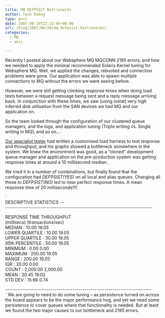 ```yaml
---
title: MQ DEFPSIST Bottlenecks
author: Tech Debug
type: post
date: 2007-08-19T22:23:05+00:00
url: /blog/2007/08/20/mq-defpsist-bottlenecks/
categories:
  - MQ
  - unix

---
```

Recently I posted about our Websphere MQ MQCONN 2195 errors, and how we needed to apply the minimal recommended Solaris Kernel tuning for Websphere MQ. Well, we applied the changes, rebooted and connection problems were gone. Our application was able to spawn multiple connections to MQ without the errors we were seeing before.

However, we were still getting climbing response times when doing load tests between a request message being sent and a reply message arriving back. In conjunction with these times, we saw (using iostat) very high inferred disk utilisation from the SAN devices we had MQ and our application on.

So the team looked through the configuration of our clustered queue managers, and the logs, and application tuning (Triple writing vs. Single writing in MQ), and so on&#8230;.

[Our specialist tester][1] had written a customised load harness to test response and throughput, and his graphs showed a bottleneck somewhere in the system. We knew the environment was good, as a &#8220;cloned&#8221; development queue manager and application on the pre-production system was getting response times at around a 10 millisecond median.

We tried it in a number of combinations, but finally found that the configuration had _DEFPSIST(YES)_ on all local and alias queues. Changing all these to _DEFPSIST(NO)_ led to near perfect response times. A mean response time of 20 milliseconds!!!!

`<br />
	DESCRIPTIVE STATISTICS --<br />
	--------------------------------------------------------------------------</p>
<p>	                                RESPONSE TIME           THROUGHPUT<br />
	                                (millisecs)             (transactions/sec)<br />
	        MEDIAN          :       10.00                   19.05<br />
	        LOWER QUARTILE  :       10.00                   19.05<br />
	        UPPER QUARTILE  :       30.00                   19.05<br />
	        95th PERCENTILE :       50.00                   19.05<br />
	        MINIMUM         :       0.00                    0.00<br />
	        MAXIMUM         :       200.00                  19.05<br />
	        RANGE           :       200.00                  19.05<br />
	        IQR             :       20.00                   0.00<br />
	        COUNT           :       2,000.00                2,000.00<br />
	        MEAN            :       20.45                   19.02<br />
	        STD DEV         :       15.66                   0.74</p>
<p>	--------------------------------------------------------------------------<br />
`  
We are going to need to do some tuning &#8211; as persistence turned on across the board appears to be the major performance hog, and yet we need some persistence to cover queues where that functionality is needed. But at least we found the two major causes to our bottleneck and 2195 errors.

 [1]: http://www.90kts.com/